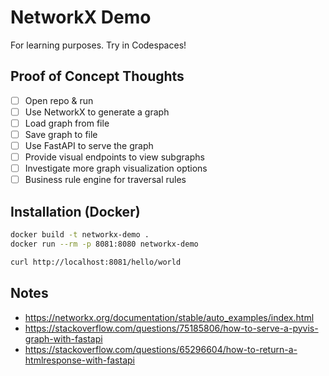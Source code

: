 # NetworkX Demo

For learning purposes. Try in Codespaces!

## Proof of Concept Thoughts

- [ ] Open repo & run
- [ ] Use NetworkX to generate a graph
- [ ] Load graph from file
- [ ] Save graph to file
- [ ] Use FastAPI to serve the graph
- [ ] Provide visual endpoints to view subgraphs
- [ ] Investigate more graph visualization options
- [ ] Business rule engine for traversal rules

## Installation (Docker)

```bash
docker build -t networkx-demo .
docker run --rm -p 8081:8080 networkx-demo

curl http://localhost:8081/hello/world
```

## Notes

* https://networkx.org/documentation/stable/auto_examples/index.html
* https://stackoverflow.com/questions/75185806/how-to-serve-a-pyvis-graph-with-fastapi
* https://stackoverflow.com/questions/65296604/how-to-return-a-htmlresponse-with-fastapi
